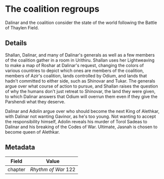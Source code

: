 # The coalition regroups
Dalinar and the coalition consider the state of the world following the Battle of Thaylen Field.

## Details
Shallan, Dalinar, and many of Dalinar's generals as well as a few members of the coalition gather in a room in Urithiru. Shallan uses her Lightweaving to make a map of Roshar at Dalinar's request, changing the colors of various countries to depict which ones are members of the coalition, members of Azir's coalition, lands controlled by Odium, and lands that hadn't committed to either side, such as Shinovar and Tukar. The generals argue over what course of action to pursue, and Shallan raises the question of why the humans don't just retreat to Shinovar, the land they were given, to which Dalinar answers that Odium will overrun them even if they give the Parshendi what they deserve. 

Dalinar and Adolin argue over who should become the next King of Alethkar, with Dalinar not wanting Gavinor, as he's too young. Not wanting to accept the responsibility himself, Adolin reveals his murder of Torol Sadeas to Dalinar and his breaking of the Codes of War. Ultimate, Jasnah is chosen to become queen of Alethkar.

## Metadata
| Field | Value |
| ----- | ----- |
| chapter | *Rhythm of War* 122|
